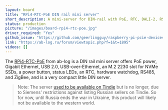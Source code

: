 ```yaml
---
layout: board
title: "RPi4-RTC-PoE DIN rail mini server"
short_description: A mini-server for DIN-rail with PoE, RTC, DALI-2, RS485(DMX-512) and ZigBee.
status: production
picture: "/images/board-rpi4-rtc-poe.jpg"
driver_required: "Yes"
github_issue: "https://github.com/geerlingguy/raspberry-pi-pcie-devices/issues/309"
link: "https://ab-log.ru/forum/viewtopic.php?f=1&t=1895"
videos: []
---
```

The [RPi4-RTC-PoE](https://ab-log.ru/forum/viewtopic.php?f=1&t=1895) from ab-log is a DIN rail mini server offers PoE power, Gigabit Ethernet, USB 2.0, USB-over-Ethernet, an M.2 2230 slot for NVMe SSDs, a power button, status LEDs, an RTC, hardware watchdog, RS485, and ZigBee, and is a very compact little DIN server.

> Note: The server [used to be available on Tindie](https://www.tindie.com/products/megad-2561/rpi4-rtc-poe/) but is no longer, due to Siemens' restrictions against listing Russian sellers on Tindie. So for now, until Russia ends the war in Ukraine, this product will likely not be available to the western world.

